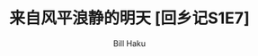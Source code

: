 ---
layout: '../../layouts/MarkdownPost.astro'
title: '来自风平浪静的明天 [回乡记S1E7]'
pubDate: 2023-11-08
description: '来自风平浪静的明天圣地巡礼'
author: 'Bill Haku'
cover:
    url: 'https://blog.hakubill.tech/img/jp/_DSC0482.1.heic'
    square: 'https://blog.hakubill.tech/img/jp/_DSC0482.1.heic'
    alt: 'cover'
tags: ["动漫", "日本", "回乡记", "来自风平浪静的明天", "杂谈", "旅游"]
theme: 'light'
featured: true
published: false
---